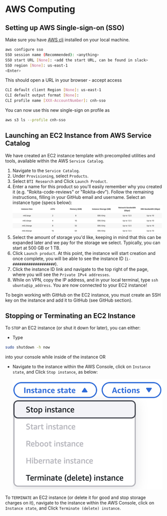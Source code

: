 # AWS Computing

## Setting up AWS Single-sign-on (SSO)

Make sure you have [AWS cli](https://docs.aws.amazon.com/cli/latest/userguide/getting-started-install.html) installed on your local machine.

```bash
aws configure sso
SSO session name (Recommended): <anything>
SSO start URL [None]: <add the start URL, can be found in slack>
SSO region [None]: us-east-1
<Enter>
```

This should open a URL in your browser - accept access

```bash
CLI default client Region [None]: us-east-1
CLI default output format [None]:
CLI profile name [XXX-AccountNumber]: cnh-sso
```

You can now use this new single-sign on profile as

```bash
aws s3 ls --profile cnh-sso
```

## Launching an EC2 Instance from AWS Service Catalog

We have created an EC2 instance template with precompiled utilities and tools, available within the AWS `Service Catalog`.

1. Navigate to the `Service Catalog`.
2. Under `Provisioning`, select `Products`.
3. Select `BTI Research` and Click `Launch Product`.
4. Enter a name for this product so you'll easily remember why you created it (e.g. "Rokita-code-reviews" or "Rokita-dev").
Follow the remaining instructions, filling in your GitHub email and username.
Select an instance type (specs below):
  ![instances](img/instances.png)
5. Select the amount of storage you'd like, keeping in mind that this can be expanded later and we pay for the storage we select.
Typically, you can start at 500 GB or 1 TB.
6. Click `Launch product`.
At this point, the instance will start creation and once complete, you will be able to see the instance ID (`i-###################`).
7. Click the instance ID link and navigate to the top right of the page, where you will see the `Private IPv4 addresses`.
8. While on VPN, copy the IP address, and in your local terminal, type `ssh ubuntu@ip_address`.
You are now connected to your EC2 instance!

To begin working with GitHub on the EC2 instance, you must create an SSH key on the instance and add it to GitHub (see GitHub section).

## Stopping or Terminating an EC2 Instance

To `STOP` an EC2 instance (or shut it down for later), you can either:

- Type 
```bash
sudo shutdown -h now
```
into your console while inside of the instance OR

- Navigate to the instance within the AWS Console, click on `Instance state`, and Click `Stop instance`, as below:

	![instance-state](img/instance-state.png)

To `TERMINATE` an EC2 instance (or delete it for good and stop storage charges on it), navigate to the instance within the AWS Console, click on `Instance state`, and Click `Terminate (delete) instance`.

